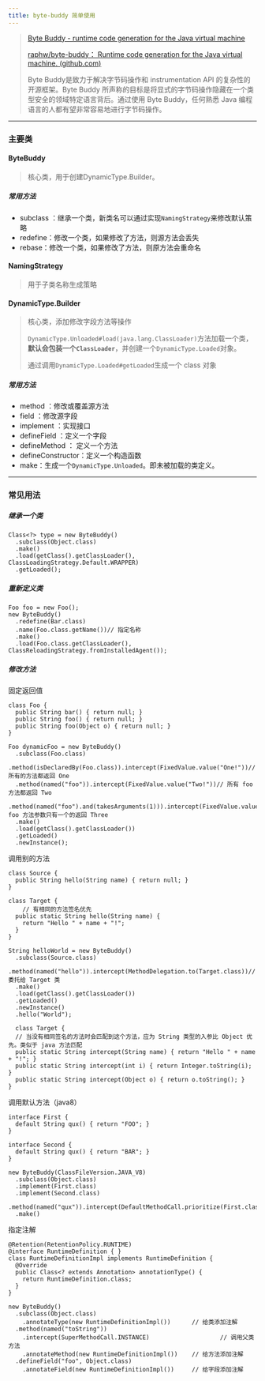```yaml
---
title: byte-buddy 简单使用
---
```


> [Byte Buddy - runtime code generation for the Java virtual machine](https：//bytebuddy.net/#/tutorial)
>
> [raphw/byte-buddy： Runtime code generation for the Java virtual machine. (github.com)](https：//github.com/raphw/byte-buddy)
>
> Byte Buddy是致力于解决字节码操作和 instrumentation API 的复杂性的开源框架。Byte Buddy 所声称的目标是将显式的字节码操作隐藏在一个类型安全的领域特定语言背后。通过使用 Byte Buddy，任何熟悉 Java 编程语言的人都有望非常容易地进行字节码操作。



------



### 主要类

#### ByteBuddy

> 核心类，用于创建DynamicType.Builder。

##### 常用方法

- subclass ：继承一个类，新类名可以通过实现`NamingStrategy`来修改默认策略
- redefine：修改一个类，如果修改了方法，则源方法会丢失
- rebase：修改一个类，如果修改了方法，则原方法会重命名

#### NamingStrategy

> 用于子类名称生成策略

#### DynamicType.Builder

> 核心类，添加修改字段方法等操作
>
> `DynamicType.Unloaded#load(java.lang.ClassLoader)`方法加载一个类，**默认会包装一个`ClassLoader`**，并创建一个`DynamicType.Loaded`对象。
>
> 通过调用`DynamicType.Loaded#getLoaded`生成一个 class 对象

##### 常用方法

- method ：修改或覆盖源方法
- field ：修改源字段
- implement ：实现接口
- defineField ：定义一个字段
- defineMethod ： 定义一个方法
- defineConstructor：定义一个构造函数
- make：生成一个`DynamicType.Unloaded`。即未被加载的类定义。



------



### 常见用法

##### 继承一个类

```
Class<?> type = new ByteBuddy()
  .subclass(Object.class)
  .make()
  .load(getClass().getClassLoader(), ClassLoadingStrategy.Default.WRAPPER)
  .getLoaded();
```

##### 重新定义类

```
Foo foo = new Foo();
new ByteBuddy()
  .redefine(Bar.class)
  .name(Foo.class.getName())// 指定名称
  .make()
  .load(Foo.class.getClassLoader(), ClassReloadingStrategy.fromInstalledAgent());
```

##### 修改方法

固定返回值

```
class Foo {
  public String bar() { return null; }
  public String foo() { return null; }
  public String foo(Object o) { return null; }
}
 
Foo dynamicFoo = new ByteBuddy()
  .subclass(Foo.class)
  .method(isDeclaredBy(Foo.class)).intercept(FixedValue.value("One!"))// 所有的方法都返回 One
  .method(named("foo")).intercept(FixedValue.value("Two!"))// 所有 foo 方法都返回 Two
  .method(named("foo").and(takesArguments(1))).intercept(FixedValue.value("Three!"))// foo 方法参数只有一个的返回 Three
  .make()
  .load(getClass().getClassLoader())
  .getLoaded()
  .newInstance();

```

调用别的方法

```
class Source {
  public String hello(String name) { return null; }
}
 
class Target {
	// 有相同的方法签名优先
  public static String hello(String name) {
    return "Hello " + name + "!";
  }
}
 
String helloWorld = new ByteBuddy()
  .subclass(Source.class)
  .method(named("hello")).intercept(MethodDelegation.to(Target.class))// 委托给 Target 类
  .make()
  .load(getClass().getClassLoader())
  .getLoaded()
  .newInstance()
  .hello("World");
  
  class Target {
  // 当没有相同签名的方法时会匹配到这个方法，应为 String 类型的入参比 Object 优先。类似于 java 方法匹配
  public static String intercept(String name) { return "Hello " + name + "!"; }
  public static String intercept(int i) { return Integer.toString(i); }
  public static String intercept(Object o) { return o.toString(); }
}
```

调用默认方法（java8）

```
interface First {
  default String qux() { return "FOO"; }
}
 
interface Second {
  default String qux() { return "BAR"; }
}

new ByteBuddy(ClassFileVersion.JAVA_V8)
  .subclass(Object.class)
  .implement(First.class)
  .implement(Second.class)
  .method(named("qux")).intercept(DefaultMethodCall.prioritize(First.class))
  .make()
```

指定注解

```
@Retention(RetentionPolicy.RUNTIME)
@interface RuntimeDefinition { }
class RuntimeDefinitionImpl implements RuntimeDefinition {
  @Override
  public Class<? extends Annotation> annotationType() {
    return RuntimeDefinition.class;
  }
}

new ByteBuddy()
  .subclass(Object.class)
    .annotateType(new RuntimeDefinitionImpl())		// 给类添加注解
  .method(named("toString"))
    .intercept(SuperMethodCall.INSTANCE)					// 调用父类方法
    .annotateMethod(new RuntimeDefinitionImpl()) 	// 给方法添加注解
  .defineField("foo", Object.class)
    .annotateField(new RuntimeDefinitionImpl())		// 给字段添加注解
```

